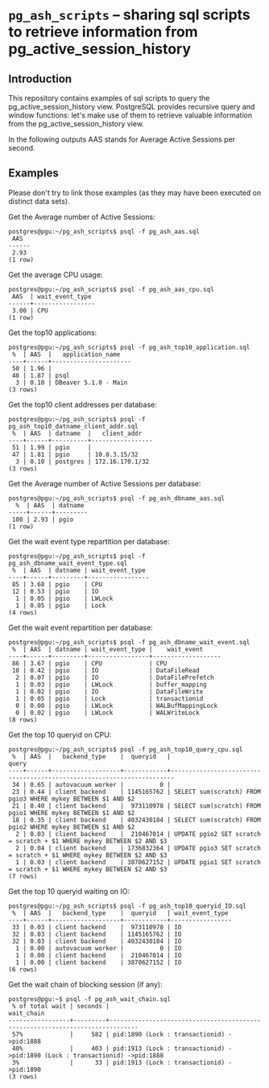 `pg_ash_scripts` – sharing sql scripts to retrieve information from pg_active_session_history
=============================================================

Introduction
------------

This repository contains examples of sql scripts to query the pg_active_session_history view.
PostgreSQL provides recursive query and window functions: let's make use of them to retrieve valuable 
information from the pg_active_session_history view.

In the following outputs AAS stands for Average Active Sessions per second.

Examples
------------
Please don't try to link those examples (as they may have been executed on distinct data sets).

Get the Average number of Active Sessions:
```
postgres@pgu:~/pg_ash_scripts$ psql -f pg_ash_aas.sql
 AAS
------
 2.93
(1 row)
```

Get the average CPU usage:
```
postgres@pgu:~/pg_ash_scripts$ psql -f pg_ash_aas_cpu.sql
 AAS  | wait_event_type
------+-----------------
 3.00 | CPU
(1 row)
```

Get the top10 applications:
```
postgres@pgu:~/pg_ash_scripts$ psql -f pg_ash_top10_application.sql
 %  | AAS  |   application_name
----+------+----------------------
 50 | 1.96 |
 48 | 1.87 | psql
  3 | 0.10 | DBeaver 5.1.0 - Main
(3 rows)
```

Get the top10 client addresses per database:
```
postgres@pgu:~/pg_ash_scripts$ psql -f pg_ash_top10_datname_client_addr.sql
 %  | AAS  | datname  |   client_addr
----+------+----------+-----------------
 51 | 1.99 | pgio     |
 47 | 1.81 | pgio     | 10.0.3.15/32
  3 | 0.10 | postgres | 172.16.170.1/32
(3 rows)
```

Get the Average number of Active Sessions per database:
```
postgres@pgu:~/pg_ash_scripts$ psql -f pg_ash_dbname_aas.sql
  %  | AAS  | datname
-----+------+---------
 100 | 2.93 | pgio
(1 row)
```

Get the wait event type repartition per database:
```
postgres@pgu:~/pg_ash_scripts$ psql -f pg_ash_dbname_wait_event_type.sql
 %  | AAS  | datname | wait_event_type
----+------+---------+-----------------
 85 | 3.68 | pgio    | CPU
 12 | 0.53 | pgio    | IO
  1 | 0.05 | pgio    | LWLock
  1 | 0.05 | pgio    | Lock
(4 rows)
```

Get the wait event repartition per database:
```
postgres@pgu:~/pg_ash_scripts$ psql -f pg_ash_dbname_wait_event.sql
 %  | AAS  | datname | wait_event_type |    wait_event
----+------+---------+-----------------+-------------------
 86 | 3.67 | pgio    | CPU             | CPU
 10 | 0.42 | pgio    | IO              | DataFileRead
  2 | 0.07 | pgio    | IO              | DataFilePrefetch
  1 | 0.03 | pgio    | LWLock          | buffer_mapping
  1 | 0.02 | pgio    | IO              | DataFileWrite
  1 | 0.05 | pgio    | Lock            | transactionid
  0 | 0.00 | pgio    | LWLock          | WALBufMappingLock
  0 | 0.02 | pgio    | LWLock          | WALWriteLock
(8 rows)
```

Get the top 10 queryid on CPU:
```
postgres@pgu:~/pg_ash_scripts$ psql -f pg_ash_top10_query_cpu.sql
 %  | AAS  |   backend_type    |  queryid   |                                 query
----+------+-------------------+------------+-----------------------------------------------------------------------
 34 | 0.65 | autovacuum worker |          0 |
 23 | 0.44 | client backend    | 1145165762 | SELECT sum(scratch) FROM pgio3 WHERE mykey BETWEEN $1 AND $2
 21 | 0.40 | client backend    |  973110978 | SELECT sum(scratch) FROM pgio1 WHERE mykey BETWEEN $1 AND $2
 18 | 0.35 | client backend    | 4032430184 | SELECT sum(scratch) FROM pgio2 WHERE mykey BETWEEN $1 AND $2
  2 | 0.03 | client backend    |  210467014 | UPDATE pgio2 SET scratch = scratch + $1 WHERE mykey BETWEEN $2 AND $3
  2 | 0.04 | client backend    | 1736832364 | UPDATE pgio3 SET scratch = scratch + $1 WHERE mykey BETWEEN $2 AND $3
  1 | 0.03 | client backend    | 3870627152 | UPDATE pgio1 SET scratch = scratch + $1 WHERE mykey BETWEEN $2 AND $3
(7 rows)
```

Get the top 10 queryid waiting on IO:
```
postgres@pgu:~/pg_ash_scripts$ psql -f pg_ash_top10_queryid_IO.sql
 %  | AAS  |   backend_type    |  queryid   | wait_event_type
----+------+-------------------+------------+-----------------
 33 | 0.03 | client backend    |  973110978 | IO
 32 | 0.03 | client backend    | 1145165762 | IO
 32 | 0.03 | client backend    | 4032430184 | IO
  1 | 0.00 | autovacuum worker |          0 | IO
  1 | 0.00 | client backend    |  210467014 | IO
  1 | 0.00 | client backend    | 3870627152 | IO
(6 rows)
```

Get the wait chain of blocking session (if any):
```
postgres@pgu:~$ psql -f pg_ash_wait_chain.sql
 % of total wait | seconds |                                  wait_chain
-----------------+---------+------------------------------------------------------------------------------
 57%             |     582 | pid:1890 (Lock : transactionid) ->pid:1888
 40%             |     403 | pid:1913 (Lock : transactionid) ->pid:1890 (Lock : transactionid) ->pid:1888
 3%              |      33 | pid:1913 (Lock : transactionid) ->pid:1890
(3 rows)
```

